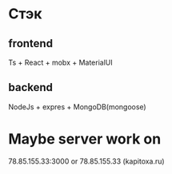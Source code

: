 # Стэк

## frontend 
Ts + React + mobx + MaterialUI
## backend
NodeJs + expres + MongoDB(mongoose) 
# Maybe server work on
78.85.155.33:3000 or 78.85.155.33 (kapitoxa.ru)
